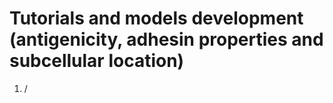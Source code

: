 # Tutorials and models development (antigenicity, adhesin properties and subcellular location)

1) /
